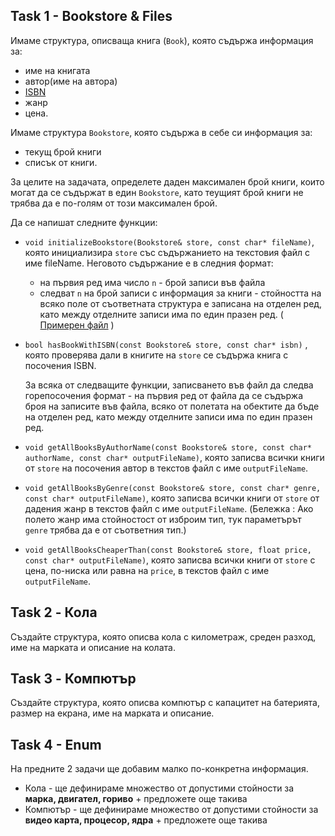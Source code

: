 ## Task 1 - Bookstore & Files

Имаме структура, описваща книга (`Book`), която съдържа информация за:
* име на книгата
* автор(име на автора)
* [ISBN](https://en.wikipedia.org/wiki/International_Standard_Book_Number)
* жанр
* цена.

Имаме структура `Bookstore`, която съдържа в себе си информация за:
* текущ брой книги
* списък от книги.

За целите на задачата, определете даден максимален брой книги, които могат да се съдържат в един `Bookstore`,
като теущият брой книги не трябва да е по-голям от този максимален брой.

Да се напишат следните функции:

* `void initializeBookstore(Bookstore& store, const char* fileName)`, която инициализира `store` със съдържанието на текстовия файл с име fileName.
Неговото съдържание е в следния формат:
  * на първия ред има число `n` - брой записи във файла
  * следват `n` на брой записи с информация за книги - стойността на всяко поле от съответната структура е записана на
  отделен ред, като между отделните записи има по един празен ред. ( [Примерен файл](SampleBookstoreInfo.txt) )

* `bool hasBookWithISBN(const Bookstore& store, const char* isbn)` , която проверява дали в книгите на `store` се съдържа
книга с посочения ISBN.

  За всяка от следващите функции, записването във файл да следва горепосочения формат - на първия ред от файла да се съдържа броя на записите във файла,
  всяко от полетата на обектите да бъде на отделен ред, като между отделните записи има по един празен ред.

* `void getAllBooksByAuthorName(const Bookstore& store, const char* authorName, const char* outputFileName)`, която записва  всички книги от `store`
на посочения автор в текстов файл с име `outputFileName`.

* `void getAllBooksByGenre(const Bookstore& store, const char* genre, const char* outputFileName)`, която записва  всички книги от `store`
от дадения жанр в текстов файл с име `outputFileName`.
(Бележка : Ако полето жанр има стойностост от изброим тип, тук параметърът `genre` трябва да е от съответния тип.)

* `void getAllBooksCheaperThan(const Bookstore& store, float price, const char* outputFileName)`, която записва  всички книги от `store`
с цена, по-ниска или равна на `price`, в текстов файл с име `outputFileName`.

## Task 2 - Кола
Създайте структура, която описва кола с километраж, среден разход, име на марката и описание на колата. 


## Task 3 - Компютър
Създайте структура, която описва компютър с капацитет на батерията, размер на екрана, име на марката и описание. 

## Task 4 - Enum

На предните 2 задачи ще добавим малко по-конкретна информация.

- Кола - ще дефинираме множество от допустими стойности за **марка, двигател, гориво** + предложете още такива
- Компютър - ще дефинираме множество от допустими стойности за **видео карта, процесор, ядра** + предложете още такива